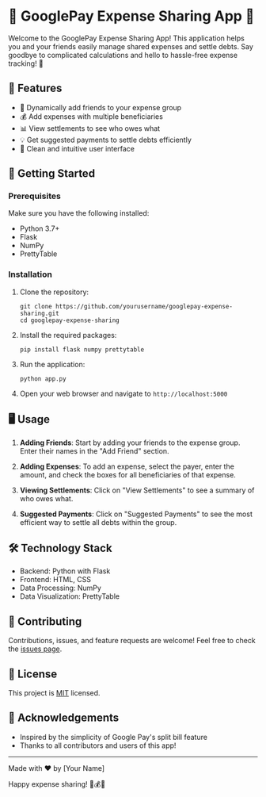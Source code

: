 # 💸 GooglePay Expense Sharing App 💸

Welcome to the GooglePay Expense Sharing App! This application helps you and your friends easily manage shared expenses and settle debts. Say goodbye to complicated calculations and hello to hassle-free expense tracking! 🎉

## 🌟 Features

- 👥 Dynamically add friends to your expense group
- 💰 Add expenses with multiple beneficiaries
- 📊 View settlements to see who owes what
- 💡 Get suggested payments to settle debts efficiently
- 🎨 Clean and intuitive user interface

## 🚀 Getting Started

### Prerequisites

Make sure you have the following installed:

- Python 3.7+
- Flask
- NumPy
- PrettyTable

### Installation

1. Clone the repository:
   ```
   git clone https://github.com/yourusername/googlepay-expense-sharing.git
   cd googlepay-expense-sharing
   ```

2. Install the required packages:
   ```
   pip install flask numpy prettytable
   ```

3. Run the application:
   ```
   python app.py
   ```

4. Open your web browser and navigate to `http://localhost:5000`

## 🖥️ Usage

1. **Adding Friends**: Start by adding your friends to the expense group. Enter their names in the "Add Friend" section.

2. **Adding Expenses**: To add an expense, select the payer, enter the amount, and check the boxes for all beneficiaries of that expense.

3. **Viewing Settlements**: Click on "View Settlements" to see a summary of who owes what.

4. **Suggested Payments**: Click on "Suggested Payments" to see the most efficient way to settle all debts within the group.

## 🛠️ Technology Stack

- Backend: Python with Flask
- Frontend: HTML, CSS
- Data Processing: NumPy
- Data Visualization: PrettyTable

## 🤝 Contributing

Contributions, issues, and feature requests are welcome! Feel free to check the [issues page](https://github.com/yourusername/googlepay-expense-sharing/issues).

## 📝 License

This project is [MIT](https://choosealicense.com/licenses/mit/) licensed.

## 🙏 Acknowledgements

- Inspired by the simplicity of Google Pay's split bill feature
- Thanks to all contributors and users of this app!

---

Made with ❤️ by [Your Name]

Happy expense sharing! 🎊💰🤑
